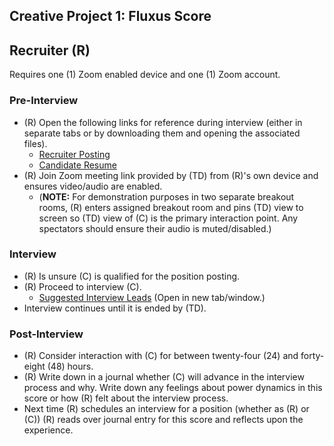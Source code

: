 ## Creative Project 1: Fluxus Score

## Recruiter (R)

Requires one (1) Zoom enabled device and one (1) Zoom account.

### Pre-Interview

- (R) Open the following links for reference during interview (either in separate tabs or by downloading them and opening the associated files).
  - [Recruiter Posting](./Recruiter_Posting_Microsoft365_20210919.pdf)
  - [Candidate Resume](./Candidate_Resume_Microsoft365_20210919.pdf)
- (R) Join Zoom meeting link provided by (TD) from (R)'s own device and ensures video/audio are enabled.
  - (**NOTE:** For demonstration purposes in two separate breakout rooms, (R) enters assigned breakout room and pins (TD) view to screen so (TD) view of (C) is the primary interaction point. Any spectators should ensure their audio is muted/disabled.)

### Interview

- (R) Is unsure (C) is qualified for the position posting.
- (R) Proceed to interview (C).
  - [Suggested Interview Leads](./recruiter_suggestions.html) (Open in new tab/window.)
- Interview continues until it is ended by (TD).

### Post-Interview

- (R) Consider interaction with (C) for between twenty-four (24) and forty-eight (48) hours.
- (R) Write down in a journal whether (C) will advance in the interview process and why. Write down any feelings about power dynamics in this score or how (R) felt about the interview process.
- Next time (R) schedules an interview for a position (whether as (R) or (C)) (R) reads over journal entry for this score and reflects upon the experience.
